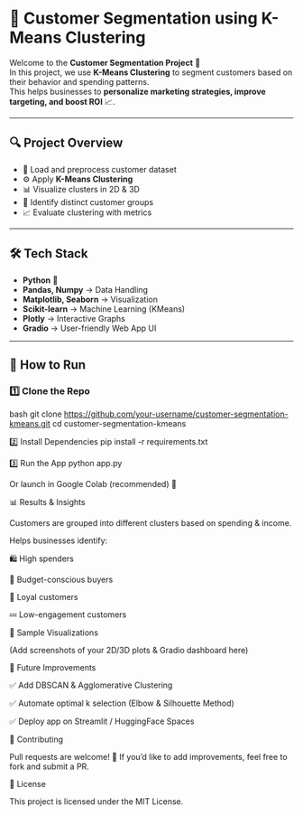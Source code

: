 # 🎯 Customer Segmentation using K-Means Clustering  

Welcome to the **Customer Segmentation Project** 🚀  
In this project, we use **K-Means Clustering** to segment customers based on their behavior and spending patterns.  
This helps businesses to **personalize marketing strategies, improve targeting, and boost ROI** 📈.  

---

## 🔍 Project Overview  
- 📂 Load and preprocess customer dataset  
- ⚙️ Apply **K-Means Clustering**  
- 📊 Visualize clusters in 2D & 3D  
- 🎯 Identify distinct customer groups  
- 📈 Evaluate clustering with metrics  

---

## 🛠️ Tech Stack  
- **Python** 🐍  
- **Pandas, Numpy** → Data Handling  
- **Matplotlib, Seaborn** → Visualization  
- **Scikit-learn** → Machine Learning (KMeans)  
- **Plotly** → Interactive Graphs  
- **Gradio** → User-friendly Web App UI  

---
## 🚀 How to Run  

### 1️⃣ Clone the Repo  
bash
git clone https://github.com/your-username/customer-segmentation-kmeans.git
cd customer-segmentation-kmeans 

2️⃣ Install Dependencies
pip install -r requirements.txt

3️⃣ Run the App
python app.py


Or launch in Google Colab (recommended) 📒

📊 Results & Insights

Customers are grouped into different clusters based on spending & income.

Helps businesses identify:

🛍️ High spenders

💸 Budget-conscious buyers

🎉 Loyal customers

💤 Low-engagement customers

📸 Sample Visualizations

(Add screenshots of your 2D/3D plots & Gradio dashboard here)

🌟 Future Improvements

✅ Add DBSCAN & Agglomerative Clustering

✅ Automate optimal k selection (Elbow & Silhouette Method)

✅ Deploy app on Streamlit / HuggingFace Spaces

🤝 Contributing

Pull requests are welcome! 🎉
If you’d like to add improvements, feel free to fork and submit a PR.

📜 License

This project is licensed under the MIT License.
